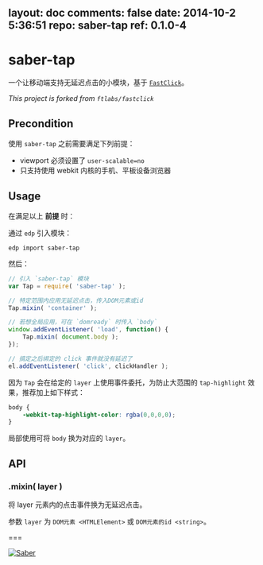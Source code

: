 layout: doc
comments: false
date: 2014-10-2 5:36:51
repo: saber-tap
ref: 0.1.0-4
---

# saber-tap

一个让移动端支持无延迟点击的小模块，基于 [`FastClick`](https://github.com/ftlabs/fastclick)。

*This project is forked from `ftlabs/fastclick`*

## Precondition

使用 `saber-tap` 之前需要满足下列前提：

- viewport 必须设置了 `user-scalable=no`
- 只支持使用 webkit 内核的手机、平板设备浏览器

## Usage

在满足以上 **前提** 时：

通过 `edp` 引入模块：

    edp import saber-tap

然后：

```javascript
// 引入 `saber-tap` 模块
var Tap = require( 'saber-tap' );

// 特定范围内应用无延迟点击，传入DOM元素或id
Tap.mixin( 'container' );

// 若想全局应用，可在 `domready` 时传入 `body`
window.addEventListener( 'load', function() {
    Tap.mixin( document.body );
});

// 搞定之后绑定的 click 事件就没有延迟了
el.addEventListener( 'click', clickHandler );
```

因为 `Tap` 会在给定的 `layer` 上使用事件委托，为防止大范围的 `tap-highlight` 效果，推荐加上如下样式：

```css
body {
    -webkit-tap-highlight-color: rgba(0,0,0,0);
}
```

局部使用可将 `body` 换为对应的 `layer`。

## API

### .mixin( layer )

将 layer 元素内的点击事件换为无延迟点击。

参数 `layer` 为 `DOM元素 <HTMLElement>` 或 `DOM元素的id <string>`。

===

[![Saber](https://f.cloud.github.com/assets/157338/1485433/aeb5c72a-4714-11e3-87ae-7ef8ae66e605.png)](http://ecomfe.github.io/saber/)
